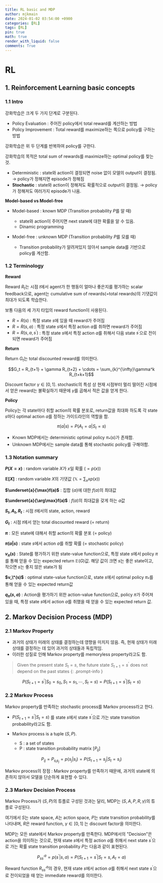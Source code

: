 ```yaml
---
title: RL basic and MDP
author: mjkmain
date: 2024-01-02 03:54:00 +0900
categories: [RL]
tags: [RL]
pin: true
math: true
render_with_liquid: false
comments: True
---
```


# RL

## 1. Reinforcement Learning basic concepts

### 1.1 Intro
강화학습은 크게 두 가지 단계로 구분된다. 

- Policy Evaluation : 주어진 policy에서 total reward를 계산하는 방법
- Policy Improvement : Total reward를 maximize하는 쪽으로 policy를 구하는 방법

강화학습은 위 두 단계를 반복하여 policy를 구한다.

강화학습의 목적은 total sum of rewards를 maximize하는 optimal policy를 찾는 것.

- Deterministic : state와 action이 결정되면 noise 없이 모델의 output이 결정됨. $\to$ policy가 정해지면 episode가 정해짐 
- **Stochastic** : state와 action이 정해져도 확률적으로 output이 결정됨. $\to$ policy가 정해져도 여러가지 episode가 나옴.

**Model-based vs Model-free**

- Model-based : known MDP (Transition probability $P$를 알 때)
    + state와 action이 주어지면 next state에 대한 확률을 알 수 있음.
    + Dinamic programming

- Model-free : unknown MDP (Transition probability $P$를 모를 때)
    + Transition probability가 알려져있지 않아서 sample data를 기반으로 policy를 계산함.

### 1.2 Terminology

**Reward** 

Reward $R_t$는 시점 $t$에서 agent가 한 행동이 얼마나 좋은지를 평가하는 scalar feedback으로, agent는 cumulative sum of rewards(=total rewards)의 기댓값이 최대가 되도록 학습한다. 

보통 다음의 세 가지 타입의 reward function이 사용된다.
- $R = R(s)$ : 특정 state $s$에 있을 때 reward가 주어짐
- $R = R(s, a)$ : 특정 state $s$에서 특정 action $a$를 취하면 reward가 주어짐
- $R = R(s, a, s^\prime)$ : 특정 state $s$에서 특정 action $a$를 취해서 다음 state $s^\prime$으로 전이되면 reward가 주어짐 

**Return**

Return $G_t$는 total discounted reward를 의미한다.

$$G_t = R_{t+1} + \gamma R_{t+2} + \cdots = \sum_{k}^{\infty}\gamma^k R_{t+k+1}$$

Discount factor $\gamma \in [0, 1]$. stochastic의 특성 상 현재 시점부터 멀리 떨어진 시점에서 얻은 reward는 불확실하기 때문에 $\gamma$를 곱해서 적은 값을 얻게 한다.

**Policy**

Policy는 각 state마다 취할 action의 확률 분포로, return값을 최대화 하도록 각 state $s$마다 optimal action $a$를 정하는 가이드라인의 역할을 함.

$$\pi(a|s) = P(A_t = a | S_t = s)$$

- Known MDP에서는 deterministic optimal policy $\pi_*(s)$가 존재함.
- Unknown MDP에서는 sample data를 통해 stochastic policy를 구해야함.

### 1.3 Notation summary

**$P(X = x)$** : random variable $X$가 $x$일 확률 $\big(=p(x)\big)$

**$\mathbb{E}[X]$** : random variable $X$의 기댓값 $\big(\mathbb{X} = \sum_{x}xp(x)\big)$

**$\underset{a}{\max}f(a)$** : 집합 {$a$}에 대한 $f(a)$의 최대값

**$\underset{a}{\arg\max}f(a)$** : $f(a)$의 최대값을 갖게 하는 $a$값

**$S_t, A_t, R_t$** : 시점 $t$에서의 state, action, reward

**$G_t$** : 시점 $t$에서 얻는 total discounted reward (= return)

**$\pi$** : 모든 state에 대해서 취할 action의 확률 분포 (= policy)

**$\pi(a|s)$** : state $s$에서 action 
$a$를 취할 확률 (= stochastic policy)

**$v_\pi(s)$** : State를 평가하기 위한 state-value function으로, 특정 state $s$에서 policy 
$\pi$를 통해 얻을 수 있는 expected return 
$\mathbb{E}(G)$값. 해당 값이 크면 $s$는 좋은 state이고, 작으면 $s$는 좋지 않은 state가 됨

**$v_\*(s)$** : optimal state-value function으로, state $s$에서 optimal policy $\pi_*$를 통해 얻을 수 있는 expected return값

**$q_\pi(s,a)$** : Action을 평가하기 위한 action-value function으로, policy $\pi$가 주어져 있을 때, 특정 state $s$에서 action $a$를 취했을 때 얻을 수 있는 expected return 값.









## 2. Markov Decision Process (MDP)
### 2.1 Markov Property
- 과거의 상태가 미래의 상태를 결정하는데 영향을 미치지 않음. 즉, 현재 상태가 미래 상태를 결정하는 데 있어 과거의 상태들과 독립적임.
- 이러한 성질로 인해 Markov property를 memoryless property라고도 함.

> Given the present state $S_t = s,$ the future state $S_{t+1} = s^\prime$ does not depend on the past states
{: .prompt-info }

$$P(S_{t+1} = s^\prime | S_0 = s_0, S_1 = s_1, \cdots, S_t = s) = P(S_{t+1} = s^\prime | S_t = s)$$

### 2.2 Markov Process
Markov property를 만족하는 stochastic process를 Markov process라고 한다.

- $P(S_{t+1} = s^\prime | S_t = s)$ 를 state 
$s$에서 state 
$s^\prime$으로 가는 state transition probability라고도 함.

- Markov process is a tuple $(S, P)$.
    + S : a set of states
    + P : state transition probability matrix $[P_{ij}]$

$$P_{ij} = P_{s_i s_j} = p(s_j | s_i) = P(S_{t+1} = s_j| S_{t} = s_i)$$

Markov process의 장점 : Markov property를 만족하기 때문에, 과거의 state에 의존하지 않아서 모델을 단순하게 표현할 수 있다.

### 2.3 Markov Decision Process

Markov Process가 $(S, P)$의 튜플로 구성된 것과는 달리, MDP는 
$(S, A, P, R, \gamma)$의 튜플로 구성된다.

여기에서 $S$는 state space, $A$는 action space, $P$는 state transition probability를 나타내며, $R$은 reward function, $\gamma\in [0,1]$ 는 discount factor을 의미한다. 

MDP는 모든 state에서 Markov property를 만족한다. MDP에서의 "Decision"은 action을 의미하는 것으로, 현재 state $s$에서 특정 action $a$를 취해서 next state $s^\prime$으로 가는 확률 state transition probability $P$는 다음과 같이 표현된다.

$$P_{ss^\prime}^{a} = p(s^\prime|s, a) = P(S_{t+1}=s^\prime|S_{t}=s, A_t=a)$$

Reward function $R_{ss^\prime}^{a}$의 경우, 현재 state $s$에서 action $a$를 취해서 next state $s^\prime$으로 전이되었을 때 얻는 immediate reward를 의미한다.






















<!-- 
$$\nabla_{\theta} J_\theta \approx \int_{\tau} \sum_{t=0}^{\infty}\left[\nabla_\theta \ln P_\theta (a_t|s_t)G_t \right]P_\theta (\tau) d\tau$$

Where $\tau$ denotes the trajectory $(s_0, a_0, s_1, a_1, \cdots)$.

This proof is essential for finding the policy gradient $\nabla_\theta J_\theta$.

$$G_t = R_t + \gamma R_{t+1} + \gamma^2 R_{t+2} + \cdots $$

$$J_\theta = \mathbb{E}_{\tau} [G_0] = \int_\tau G_0 P_\theta (\tau) d\tau$$

## Solution

$$
\begin{aligned}
J_\theta &= \int_\tau G_0 P_\theta (\tau) d\tau\\
\nabla_\theta J_\theta &= \nabla_\theta \int_\tau G_0 P_\theta (\tau) d\tau = \int_\tau G_0 \nabla_\theta P_\theta (\tau) d\tau
\end{aligned}
$$

[1]
> We want this to appear in probability form, $$\int_x x P(x) dx$$, so we use a little trick.\\
> $$\nabla_\theta P_\theta(\tau) = P_\theta(\tau) \nabla_\theta \ln P_\theta(\tau) $$
{: .prompt-tip }

Then, 

$$
\begin{aligned}
\nabla_\theta J_\theta & = \int_\tau G_0 P_\theta(\tau) \nabla_\theta \ln P_\theta(\tau) d\tau
\end{aligned}
$$

[2]
> by Bayes' rule, 
> $$P(A, B) = P(A)P(B|A)$$
{: .prompt-tip }



$$
\begin{aligned}
    P_\theta(\tau) &= P_\theta(s_0, a_0, s_1, a_1, \cdots)\\
                   &= P_\theta(s_0)P_\theta(a_0, s_1, a_1, \cdots|s_0)\\
                   &= P_\theta(s_0)P_\theta(a_0|s_0)P_\theta(s_1, a_1, s_2, \cdots|s_0, a_0)\\
                   &= P_\theta(s_0)P_\theta(a_0|s_0)P_\theta(s_1 | s_0, a_0)P_\theta(s_2, a_2, s_3, \cdots|s_0, a_0, s_1)\\
                   & \quad \vdots\\
                   & = P_\theta(s_0)P_\theta(a_0|s_0)P_\theta(s_1|s_0, a_0)P_\theta(a_1 | s_0, a_0, s_1)P_\theta(s_2|s_0, a_0, s_1, a_1) \cdots\qquad\qquad\\
\end{aligned}
$$

- Here, 
$P_\theta(a_1|s_0, a_0, s_1) = P_\theta(a_1|s_1)$ since it satisfies the Markov property.

> Markov property : The future state depends solely on the current state and not on past states or actions.
{: .prompt-tip }

- And, because the state $s_t$ does not depend on 
$\theta, P_\theta(s_t | s_{t-1}, a_{t-1}) = P(s_t | s_{t-1}, a_{t-1})$.

Then, we can simpify as following 

$$
\begin{aligned}
    P_\theta(\tau) &= P_\theta(s_0, a_0, s_1, a_1, \cdots)\\
                   &= P(s_0)P_\theta(a_0, s_1, a_1, \cdots|s_0)\\
                   &= P(s_0)P_\theta(a_0|s_0)P_\theta(s_1, a_1, s_2, \cdots|s_0, a_0)\\
                   &= P(s_0)P_\theta(a_0|s_0)P(s_1 | s_0, a_0)P_\theta(s_2, a_2, s_3, \cdots|s_0, a_0, s_1)\\
                   & \quad \vdots\\
                   & = P(s_0)P_\theta(a_0|s_0)P(s_1|s_0, a_0)P_\theta(a_1 | s_1)P(s_2|s_1, a_1) \cdots\\
\end{aligned}
$$


What we want to get is the term of $$\nabla_\theta \ln P_\theta(\tau)$$ 

$$
\begin{aligned}
    \nabla_\theta \ln P_\theta(\tau) & = \nabla_\theta  \big[\ln P(s_0) + \ln P_\theta(a_0|s_0) + \ln P(s_1|s_0, a_0) + \ln P_\theta(a_1 | s_1) + \ln P(s_2|s_1, a_1) \cdots \big]\\

    &= \nabla_\theta \ln P_\theta (a_0|s_0) + \nabla_\theta \ln P_\theta (a_1, s_1) + \nabla_\theta \ln P_\theta (a_2|s_2) + \cdots\\
    &= \nabla_\theta\sum_{t=0}^{\infty} \ln P_\theta (a_t|s_t)
\end{aligned}
$$

Substituting equation 
$\nabla_\theta \ln P_\theta(\tau)= \nabla_\theta\sum_{t=0}^{\infty} \ln P_\theta (a_t|s_t)$ into equation 
$\int_\tau G_0 P_\theta(\tau) \nabla_\theta \ln P_\theta(\tau) d\tau$


$$
\begin{aligned}
\nabla_\theta J_\theta & = \int_\tau G_0 P_\theta(\tau) \nabla_\theta \ln P_\theta(\tau) d\tau\\

&= \int_\tau G_0 P_\theta(\tau)\nabla_\theta \sum_{t=0}^{\infty} \ln P_\theta (a_t|s_t) d\tau
\end{aligned}
$$

[3]

Here, $$G_t = R_t + \gamma R_{t+1} + \gamma^2 R_{t+2} + \gamma^3 R_{t+3} +\cdots$$

$$
\begin{aligned}
\nabla_\theta J_\theta &= \int_\tau G_0 P_\theta(\tau)\nabla_\theta \sum_{t=0}^{\infty} \ln P_\theta (a_t|s_t) d\tau\\
&= \int_\tau \big(R_0 + \gamma R_1 + \gamma^2 R_2 + \cdots\big) \big(\nabla_\theta \ln P_\theta(a_0|s_0) + \nabla_\theta \ln P_\theta(a_1|s_1) + \cdots \big) P_\theta(\tau)d\tau

\end{aligned}
$$

At specific time step $$t^*$$, we intuitively know that R_t occurring at time $$t < t^*$$ does not affect 
$$P_\theta(a_{t}^*|s_{t}^*)$$.

We can then simplify the expression as follows:

$$
\nabla_\theta J_\theta = \int_\tau \sum_{t=0}^{\infty} \big[ \nabla_\theta \ln P_\theta (a_t|s_t) \sum_{k=t}^{\infty}\gamma^{k} R_k \big] P_\theta(\tau) d\tau
$$

$$G_t$$ can be represented as $$\sum_{k=0}^{\infty}\gamma^{k} R_{t+k} = \sum_{k=t}^{\infty}\gamma^{k-t}R_{k}$$

Then 

$$
\begin{aligned}
\nabla_\theta J_\theta &= \int_\tau \sum_{t=0}^{\infty} \big[\nabla_\theta \ln P_\theta(a_t|s_t) \sum_{k=t}^{\infty} \gamma^{t}\gamma^{k-t}R_k \big]P_\theta(\tau)d\tau\\
&= \int_\tau \sum_{t=0}^{\infty} \big[\nabla_\theta \ln P_\theta(a_t|s_t)\gamma^{t} G_t \big]P_\theta(\tau)d\tau



\end{aligned}
$$

<!-- # RL Keywords
- Environment : 에이전트가 액션을 취하는 환경
- State : 에이전트의 상태. 시점 $t$에서의 상태 $s_t \in \mathcal{S}$ ($\mathcal{S}$ : State space)
- Reward : 에이전트가 한 번 학습했을 때 주어지는 보상. 보상함수 $r : \mathcal{S} \to \mathbb{R} $
- $\rho_0 : \mathcal{S} \to [0, 1]$은 초기 상태의 확률 분포
- $\gamma$ : 할인율 
- Action : 에이전트가 취하는 행동. 시점 $t$에서의 행동 $a_t \in \mathcal{A}$ ($\mathcal{A}$ : Action space). Action space는 Environment에 의해 결정됨. 행동 집합에 따라 Discrete action space, continuous action space로 구분됨.
- Policy : 학습을 통해 구하려는 함수. 상태 $s$에서 행동 $a$를 취할 확률. $\pi : \mathcal{S} \times \mathcal{A} \to [0, 1]$
- 전이 확률 분포 : $P : \mathcal{S} \times \mathcal{A} \times \mathcal{S} \to [0, 1]$

# RL
강화학습은 주어진 Environmnet에서 State를 기준으로, 최고의 Action을 학습해 나가는 과정. 
Policy-based 학습은 Action을 결정하는 policy를 학습하는 것을 목적으로 한다.

Discrete한 상태 공간$\mathcal{S}$와 행동 공간$\mathcal{A}$에 대하여, 모든 (s, a) 순서쌍에 대한 정책의 행동 가치함수 Q_{\pi}(s, a)를 계산하고 이를 policy improvement에 사용한다. 

$$\pi_{\text{new}}(s) = \underset{a \in \mathcal{A}}{\arg\max} Q_{\pi_{\text{old}}}(s, a), \forall s \in S$$

위의 식을 통해 정책을 개선하면, monotonic improvement가 보장되고, 결국 최적의 정책에 수렴한다.

![Desktop View](https://github.com/mjkmain/blog-image/assets/72269271/4c2c98fc-210b-49f4-b970-6cc125b8be28){: width="680" } 
_The concept of monotonic_

하지만, 상태 공간과 행동 공간이 continuous 한 경우, 우리는 모든 순서쌍 $(s, a)$를 고려할 수 없을 뿐만 아니라, $\arg\max$ 또한 구할 수 없다. 이 경우 function approximation을 사용하며, 행동가치함수를 추정하거나 정책을 모델링하게 된다. 하지만 이런 approximation은 결국 추정에 대한 오차를 발생시키기 때문에 monotonic improvement를 보장할 수 없다.



# TRPO
Trust Region Policy Optimization(TRPO)

TRPO는 Policy-based 알고리즘을 기반으로 하여, Trust Region에서만 update를 진행한다.


$$\eta(\pi) = \mathbb{E}_{s_0, a_0, \cdots}\left[\sum_{t=0}^{\inf} \gamma^{t}r(s_t)\right]$$

$$ \text{where} s_0 \sim \rho_0(s_0), a_t \sim \pi(a_t|s_t), s_{t+1} \sim P(s_{t+1} | s_t, a_t)$$ --> 